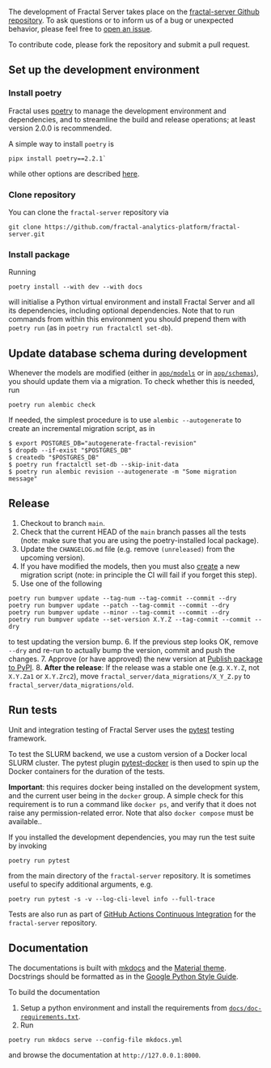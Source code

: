 The development of Fractal Server takes place on the [fractal-server Github repository](https://github.com/fractal-analytics-platform/fractal-server).  To ask questions or to inform us of a bug or unexpected behavior, please feel free to [open an issue](https://github.com/fractal-analytics-platform/fractal-server/issues/new).

To contribute code, please fork the repository and submit a pull request.

## Set up the development environment

### Install poetry

Fractal uses [poetry](https://python-poetry.org/docs) to manage the development environment and dependencies, and to streamline the build and release operations; at least version 2.0.0 is recommended.

A simple way to install `poetry` is
```console
pipx install poetry==2.2.1`
```
while other options are described [here](https://python-poetry.org/docs#installing-with-the-official-installer).


### Clone repository

You can clone the `fractal-server` repository via
```
git clone https://github.com/fractal-analytics-platform/fractal-server.git
```

### Install package

Running
```
poetry install --with dev --with docs
```
will initialise a Python virtual environment and install Fractal Server and all its dependencies, including optional dependencies. Note that to run commands from within this environment you should prepend them with `poetry run` (as in `poetry run fractalctl set-db`).

## Update database schema during development

Whenever the models are modified (either in
[`app/models`](reference/fractal_server/app/models/index.md) or in
[`app/schemas`](reference/fractal_server/app/schemas/index.md)), you should
update them via a migration. To check whether this is needed, run
```
poetry run alembic check
```

If needed, the simplest procedure is to use `alembic --autogenerate` to create
an incremental migration script, as in
```
$ export POSTGRES_DB="autogenerate-fractal-revision"
$ dropdb --if-exist "$POSTGRES_DB"
$ createdb "$POSTGRES_DB"
$ poetry run fractalctl set-db --skip-init-data
$ poetry run alembic revision --autogenerate -m "Some migration message"
```

## Release

1. Checkout to branch `main`.
2. Check that the current HEAD of the `main` branch passes all the tests (note: make sure that you are using the poetry-installed local package).
3. Update the `CHANGELOG.md` file (e.g. remove `(unreleased)` from the upcoming version).
4. If you have modified the models, then you must also [create](#update-database-schema) a new migration script (note: in principle the CI will fail if you forget this step).
5. Use one of the following
```
poetry run bumpver update --tag-num --tag-commit --commit --dry
poetry run bumpver update --patch --tag-commit --commit --dry
poetry run bumpver update --minor --tag-commit --commit --dry
poetry run bumpver update --set-version X.Y.Z --tag-commit --commit --dry
```
to test updating the version bump.
6. If the previous step looks OK, remove `--dry` and re-run to actually bump the version, commit and push the changes.
7. Approve (or have approved) the new version at [Publish package to PyPI](https://github.com/fractal-analytics-platform/fractal-server/actions/workflows/publish_pypi.yml).
8. **After the release**: If the release was a stable one (e.g. `X.Y.Z`, not `X.Y.Za1` or `X.Y.Zrc2`), move `fractal_server/data_migrations/X_Y_Z.py` to `fractal_server/data_migrations/old`.


## Run tests

Unit and integration testing of Fractal Server uses the [pytest](https://docs.pytest.org/en/7.1.x/) testing framework.

To test the SLURM backend, we use a custom version of a  Docker local SLURM cluster. The pytest plugin [pytest-docker](https://github.com/avast/pytest-docker) is then used to spin up the Docker containers for the duration of the tests.

**Important**: this requires docker being installed on the development system, and the current user being in the `docker` group. A simple check for this requirement is to run a command like `docker ps`, and verify that it does not raise any permission-related error. Note that also `docker compose` must be available..

If you installed the development dependencies, you may run the test suite by invoking
```
poetry run pytest
```
from the main directory of the `fractal-server` repository. It is sometimes useful to specify additional arguments, e.g.
```
poetry run pytest -s -v --log-cli-level info --full-trace
```

Tests are also run as part of [GitHub Actions Continuous Integration](https://github.com/fractal-analytics-platform/fractal-server/actions/workflows/ci.yml) for the `fractal-server` repository.


## Documentation

The documentations is built with [mkdocs](https://www.mkdocs.org) and the [Material theme](https://squidfunk.github.io/mkdocs-material). Docstrings should be formatted as in the [Google Python Style Guide](https://google.github.io/styleguide/pyguide.html#38-comments-and-docstrings).

To build the documentation

1. Setup a python environment and install the requirements from [`docs/doc-requirements.txt`](https://github.com/fractal-analytics-platform/fractal-server/blob/main/docs/doc-requirements.txt).
2. Run
```
poetry run mkdocs serve --config-file mkdocs.yml
```
and browse the documentation at `http://127.0.0.1:8000`.
